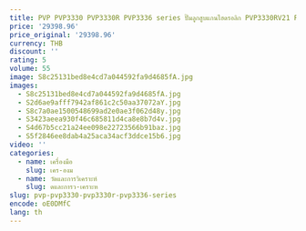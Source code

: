 ```yaml
---
title: PVP PVP3330 PVP3330R PVP3336 series ปั๊มลูกสูบแกนไฮดรอลิก PVP3330RV21 PVP3330RC21
price: '29398.96'
price_original: '29398.96'
currency: THB
discount: ''
rating: 5
volume: 55
image: S8c25131bed8e4cd7a044592fa9d4685fA.jpg
images:
  - S8c25131bed8e4cd7a044592fa9d4685fA.jpg
  - S2d6ae9afff7942af861c2c50aa37072aY.jpg
  - S8c7a0ae1500548699ad2e0ae3f062d48y.jpg
  - S3423aeea930f46c685811d4ca8e8b7d4v.jpg
  - S4d67b5cc21a24ee098e22723566b91baz.jpg
  - S5f2846ee8dab4a25aca34acf3ddce15b6.jpg
video: ''
categories:
  - name: เครื่องมือ
    slug: เคร-องม
  - name: วัดและการวิเคราะห์
    slug: ดและการว-เคราะห
slug: pvp-pvp3330-pvp3330r-pvp3336-series
encode: oE0DMfC
lang: th
---
```

  